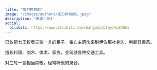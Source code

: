 ```yaml
---
title: "夜刀神狗朗"
image: "/images/authors/夜刀神狗朗1.jpeg"
description: "来源：《K》"
social:
  bilibili: https://www.bilibili.com/bangumi/play/ep82665
---
```


已故第七王权者三轮一言的臣子，奉亡主遗命来到伊佐那社身边，判断其善恶。

擅长料理、剑术、体术、家务，会驾驶各种交通工具。

对三轮一言相当崇敬，经常听他的录音。